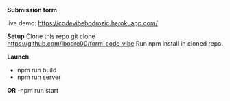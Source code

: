 **Submission form**

live demo: https://codevibebodrozic.herokuapp.com/

**Setup**
Clone this repo git clone https://github.com/ibodro00/form_code_vibe
Run npm install in cloned repo.

**Launch**
- npm run build
- npm run server

**OR**
-npm run start